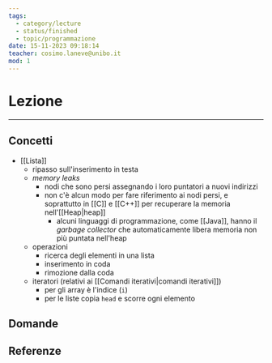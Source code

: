 ```yaml
---
tags:
  - category/lecture
  - status/finished
  - topic/programmazione
date: 15-11-2023 09:18:14
teacher: cosimo.laneve@unibo.it
mod: 1
---
```

# Lezione
---
## Concetti
- [[Lista]]
	- ripasso sull'inserimento in testa
	- _memory leaks_
		- nodi che sono persi assegnando i loro puntatori a nuovi indirizzi
		- non c'è alcun modo per fare riferimento ai nodi persi, e soprattutto in [[C]] e [[C++]] per recuperare la memoria nell'[[Heap|heap]]
			- alcuni linguaggi di programmazione, come [[Java]], hanno il _garbage collector_ che automaticamente libera memoria non più puntata nell'heap
	- operazioni
		- ricerca degli elementi in una lista
		- inserimento in coda
		- rimozione dalla coda
	- iteratori (relativi ai [[Comandi iterativi|comandi iterativi]])
		- per gli array è l'indice (`i`)
		- per le liste copia `head` e scorre ogni elemento

## Domande

## Referenze
